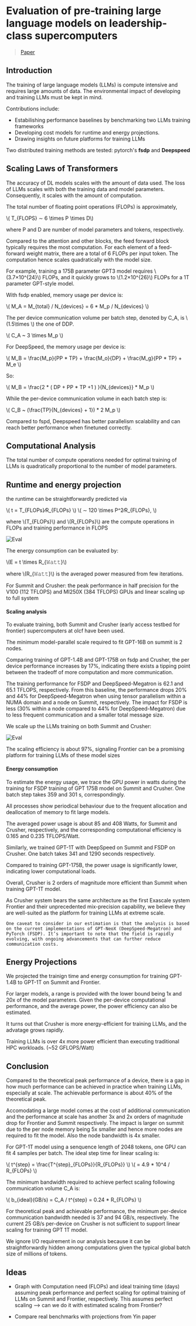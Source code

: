 # Evaluation of pre‐training large language models on leadership‐class supercomputers

> [Paper](https://link.springer.com/article/10.1007/s11227-023-05479-7)


## Introduction

The training of large language models (LLMs) is compute intensive and requires large amounts of data. The environmental impact of developing and training LLMs must be kept in mind. 

Contributions include: 
- Estabilishing performance baselines by benchmarking two LLMs training frameworks
- Developing cost models for runtime and energy projections. 
- Drawing insights on future platforms for training LLMs

Two distributed training methods are tested: pytorch's **fsdp** and **Deepspeed**

## Scaling Laws of Transformers

The accuracy of DL models scales with the amount of data used. 
The loss of LLMs scales with both the training data and model parameters. Consequently, it scales with the amount of computation.

The total number of floating point operations (FLOPs) is approximately, 

\\( T_{FLOPS} ∼ 6 \times P \times D\\)

where P and D are number of model parameters and tokens, respectively. 

Compared to the attention and other blocks, the feed forward block typically requires the most computation. 
For each element of a feed-forward weight matrix, there are a total of 6 FLOPs per input token. The computation hence scales quadratically with the model size.

For example, training a 175B parameter GPT3 model requires \\(3.7×10^{24}\\) FLOPs, and it quickly grows to \\(1.2×10^{26}\\) FLOPs for a 1T parameter GPT-style model. 

With fsdp enabled, memory usage per device is: 

\\( M_A = M_{total} / N_{devices} = 6 * M_p / N_{devices} \\)

The per device communication volume per batch step, denoted by C_A, is \\(1.5\times \\) the one of DDP. 

\\( C_A ~ 3 \times M_p \\)

For DeepSpeed, the memory usage per device is: 

\\( M_B = \frac{M_p}{PP * TP} + \frac{M_o}{DP} + \frac{M_g}{PP * TP} + M_e \\)

So: 

\\( M_B = \frac{2 * ( DP + PP * TP +1 ) }{N_{devices}} * M_p \\)

While the per-device communication volume in each batch step is: 

\\( C_B ~ (\frac{TP}{N_{devices} + 1}) * 2 M_p \\)

Compared to fspd, Deepspeed has better parallelism scalability and can reach better performance when finetuned correctly. 

## Computational Analysis

The total number of compute operations needed for optimal training of LLMs is quadratically proportional to the number of model parameters. 

## Runtime and energy projection

the runtime can be straightforwardly predicted via

\\( t = T_{FLOPs}∕R_{FLOPs} \\)
\\( ∼ 120 \times P^2∕R_{FLOPs}, \\)

where \\(T_{FLOPs}\\) and \\(R_{FLOPs}\\) are the compute operations in FLOPs and training performance in FLOPS

![Eval](./imgs/eval_llms_com_1.png)


The energy consumption can be evaluated by: 

\\(E = t \times R_{𝚆𝚊𝚝𝚝}\\)

where \\(R_{𝚆𝚊𝚝𝚝}\\) is the averaged power measured from few iterations.

For Summit and Crusher: the peak performance in half precision for the V100 (112 TFLOPS) and MI250X (384 TFLOPS) GPUs and linear scaling up to full system


#### Scaling analysis

To evaluate training, both Summit and Crusher (early access testbed for frontier) supercomputers at olcf have been used. 

The minimum model-parallel scale required to fit GPT-16B on summit is 2 nodes. 

Comparing training of GPT-1.4B and GPT-175B on fsdp and Crusher, the per device performance increases by 17%, indicating there exists a tipping point between the tradeoff of more computation and more communication. 

The training performance for FSDP and DeepSpeed-Megatron is 62.1 and 65.1 TFLOPS, respectively. From this baseline, the performance drops 20% and 44% for DeepSpeed-Megatron when using tensor parallelism within a NUMA domain and a node on Summit, respectively. The impact for FSDP is less (30% within a node compared to 44% for DeepSpeed-Megatron) due to less frequent communication and a smaller total message size. 

We scale up the LLMs training on both Summit and Crusher: 

![Eval](./imgs/eval_llms_com_2.png)

The scaling efficiency is about 97%, signaling Frontier can be a promising platform for training LLMs of these model sizes

#### Energy consumption

To estimate the energy usage, we trace the GPU power in watts during the training for FSDP training of GPT 175B model on Summit and Crusher. 
One batch step takes 359 and 301 s, correspondingly. 

All processes show periodical behaviour due to the frequent allocation and deallocation of memory to fit large models.

The averaged power usage is about 85 and 408 Watts, for Summit and Crusher, respectively, and the corresponding computational efficiency is 0.165 and 0.235 TFLOPS/Watt.

Similarly, we trained GPT-1T with DeepSpeed on Summit and FSDP on Crusher. One batch takes 341 and 1290 seconds respectively. 

Compared to training GPT-175B, the power usage is significantly lower, indicating lower computational loads. 

Overall, Crusher is 2 orders of magnitude more efficient than Summit when training GPT-1T model.

As Crusher system bears the same architecture as the first Exascale system Frontier and their unprecedented mix-precision capability, we believe they are well-suited as the platform for training LLMs at extreme scale.

``` admonish important
One caveat to consider in our estimation is that the analysis is based on the current implementations of GPT-NeoX (DeepSpeed-Megatron) and PyTorch (FSDP). It’s important to note that the field is rapidly evolving, with ongoing advancements that can further reduce communication costs.
```

## Energy Projections

We projected the trainign time and energy consumption for training GPT-1.4B to GPT-1T on Summit and Frontier.

For larger models, a range is provided with the lower bound being 1x and 20x of the model parameters. Given the per-device computational performance, and the average power, the power efficiency can also be estimated. 

It turns out that Crusher is more energy-efficient for training LLMs, and the advatage grows rapidly. 

Training LLMs is over 4x more power efficient than executing traditional HPC workloads. (~52 GFLOPS/Watt)

## Conclusion

Compared to the theoretical peak performance of a device, there is a gap in how much performance can be achieved in practice when training LLMs, especially at scale. 
The achievable performance is about 40% of the theoretical peak. 

Accomodating a large model comes at the cost of additional communication and the performance at scale has another 3x and 2x orders of magnitude drop for Frontier and Summit respectively. 
The impact is larger on summit due to the per node memory being 5x smaller and hence more nodes are required to fit the model. Also the node bandwidth is 4x smaller.

For GPT-1T model using a senquence length of 2048 tokens, one GPU can fit 4 samples per batch. The ideal step time for linear scaling is: 

\\( t^{step} = \frac{T^{step}\_{FLOPs}}{R_{FLOPs}} \\)
\\( = 4.9 * 10^4 / R_{FLOPs} \\)

The minimum bandwidth required to achieve perfect scaling following communication volume C_A is:

\\( b_{ideal}(GB/s) = C_A / t^{step} = 0.24 * R_{FLOPs} \\)

For theoretical peak and achievable performance, the minimum per-device communication bandwidth needed is 37 and 94 GB/s, respectively.
The current 25 GB/s per-device on Crusher is not sufficient to support linear scaling for training GPT 1T model. 

We ignore I/O requirement in our analysis because it can be straightforwardly hidden among computations given the typical global batch size of millions of tokens. 

## Ideas

- Graph with Computation need (FLOPs) and ideal training time (days) assuming peak performance and perfect scaling for optimal training of LLMs on Summit and Frontier, respectively. This assumes perfect scaling --> can we do it with estimated scaling from Frontier?

- Compare real benchmarks with projections from Yin paper
